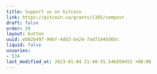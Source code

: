 ```yaml
---
title: Support us on Gitcoin
link: https://gitcoin.co/grants/1385/compost
draft: false
order: 29
layout: button
uuid: eb02b497-94bf-4dd3-be24-7ad71445d65c
liquid: false
usuaries:
- 534
last_modified_at: 2023-01-04 21:40:55.546959452 +00:00
---
```


